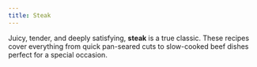 ```yaml
---
title: Steak
---
```


Juicy, tender, and deeply satisfying, **steak** is a true classic. These recipes cover everything from quick pan-seared cuts to slow-cooked beef dishes perfect for a special occasion.
